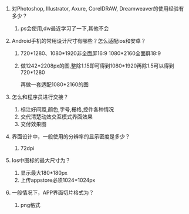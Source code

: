 1. 对Photoshop, Illustrator, Axure, CoreIDRAW, Dreamweaver的使用经验有多少？

   1. ps会使用,dw最近学习了一下,其他不会

2. Android手机的常用设计尺寸有哪些？怎么适配ios和安卓？

   1. 720\*1280、1080\*1920非全面屏16:9  1080\*2160全面屏18:9

   2. 做1242\*2208px的图,整除1.15即可得到1080\*1920再除1.5可以得到720\*1280

      再做一套适配1080\*2160的图

3. 怎么和程序员进行交接？

   1. 标注好间距,颜色,字号,栅格,控件各种情况
   2. 交代清楚动效交互模式界面效果
   3. 交付效果图

4. 界面设计中，一般使用的分辨率的显示密度是多少？

   1. 72dpi

5. Ios中图标的最大尺寸为？

   1. 显示最大180\*180px
   2. 上传appstore必须1024\*1024px

6. 一般情况下，APP界面切片格式为？

   1. png格式